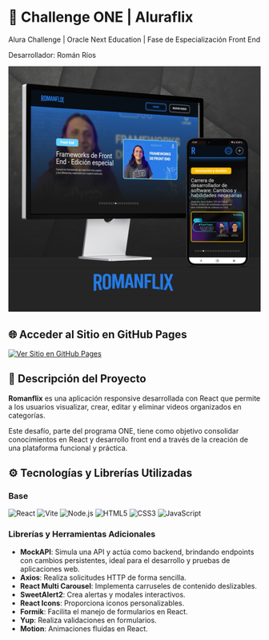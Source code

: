 # 🚀 Challenge ONE | Aluraflix

Alura Challenge | Oracle Next Education | Fase de Especialización Front End

Desarrollador: Román Ríos

![Mockup de Romanflix](https://raw.githubusercontent.com/romanrios/oracle-next-education/refs/heads/main/challenge-aluraflix/mockup.png)

## 🌐 Acceder al Sitio en GitHub Pages

[![Ver Sitio en GitHub Pages](https://img.shields.io/badge/-Visitar_Sitio_Web-28a745?style=for-the-badge&logo=github&logoColor=white)](https://romanrios.github.io/oracle-next-education/challenge-aluraflix/dist)

## 📄 Descripción del Proyecto

**Romanflix** es una aplicación responsive desarrollada con React que permite a los usuarios visualizar, crear, editar y eliminar videos organizados en categorías.

Este desafío, parte del programa ONE, tiene como objetivo consolidar conocimientos en React y desarrollo front end a través de la creación de una plataforma funcional y práctica.

## ⚙ **Tecnologías y Librerías Utilizadas**

### Base
![React](https://img.shields.io/badge/React-61DAFB?style=for-the-badge&logo=react&logoColor=black)
![Vite](https://img.shields.io/badge/Vite-646CFF?style=for-the-badge&logo=vite&logoColor=white)
![Node.js](https://img.shields.io/badge/Node.js-339933?style=for-the-badge&logo=nodedotjs&logoColor=white)
![HTML5](https://img.shields.io/badge/HTML5-E34F26?style=for-the-badge&logo=html5&logoColor=white)
![CSS3](https://img.shields.io/badge/CSS3-1572B6?style=for-the-badge&logo=css3&logoColor=white)
![JavaScript](https://img.shields.io/badge/JavaScript-F7DF1E?style=for-the-badge&logo=javascript&logoColor=black)


### Librerías y Herramientas Adicionales
- **MockAPI**: Simula una API y actúa como backend, brindando endpoints con cambios persistentes, ideal para el desarrollo y pruebas de aplicaciones web.
- **Axios**: Realiza solicitudes HTTP de forma sencilla.
- **React Multi Carousel**: Implementa carruseles de contenido deslizables.
- **SweetAlert2**: Crea alertas y modales interactivos.
- **React Icons**: Proporciona iconos personalizables.
- **Formik**: Facilita el manejo de formularios en React.
- **Yup**: Realiza validaciones en formularios.
- **Motion**: Animaciones fluidas en React.
